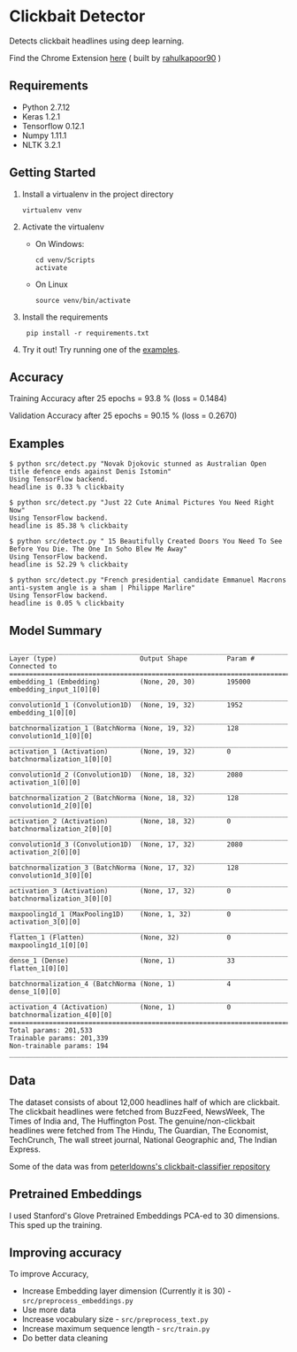 # Clickbait Detector

Detects clickbait headlines using deep learning.

Find the Chrome Extension [here](https://chrome.google.com/webstore/detail/this-is-clickbait/ppklhdlfnadnlnllnenceabhldpnafjm) ( built by [rahulkapoor90](https://github.com/rahulkapoor90/This-is-Clickbait) )

## Requirements
- Python 2.7.12
- Keras 1.2.1
- Tensorflow 0.12.1
- Numpy 1.11.1
- NLTK 3.2.1

## Getting Started
1. Install a virtualenv in the project directory

       virtualenv venv

2. Activate the virtualenv
    - On Windows:

          cd venv/Scripts
          activate
      
    - On Linux
    
          source venv/bin/activate

3. Install the requirements

        pip install -r requirements.txt
        
4. Try it out!
    Try running one of the [examples](#examples).

## Accuracy
Training Accuracy after 25 epochs = 93.8 % (loss = 0.1484)

Validation Accuracy after 25 epochs = 90.15 % (loss = 0.2670)

## Examples

```
$ python src/detect.py "Novak Djokovic stunned as Australian Open title defence ends against Denis Istomin"
Using TensorFlow backend.
headline is 0.33 % clickbaity
```

```
$ python src/detect.py "Just 22 Cute Animal Pictures You Need Right Now"
Using TensorFlow backend.
headline is 85.38 % clickbaity
```

```
$ python src/detect.py " 15 Beautifully Created Doors You Need To See Before You Die. The One In Soho Blew Me Away"
Using TensorFlow backend.
headline is 52.29 % clickbaity
```

```
$ python src/detect.py "French presidential candidate Emmanuel Macrons anti-system angle is a sham | Philippe Marlire"
Using TensorFlow backend.
headline is 0.05 % clickbaity
```

## Model Summary
```
____________________________________________________________________________________________________
Layer (type)                     Output Shape          Param #     Connected to                     
====================================================================================================
embedding_1 (Embedding)          (None, 20, 30)        195000      embedding_input_1[0][0]          
____________________________________________________________________________________________________
convolution1d_1 (Convolution1D)  (None, 19, 32)        1952        embedding_1[0][0]                
____________________________________________________________________________________________________
batchnormalization_1 (BatchNorma (None, 19, 32)        128         convolution1d_1[0][0]            
____________________________________________________________________________________________________
activation_1 (Activation)        (None, 19, 32)        0           batchnormalization_1[0][0]       
____________________________________________________________________________________________________
convolution1d_2 (Convolution1D)  (None, 18, 32)        2080        activation_1[0][0]               
____________________________________________________________________________________________________
batchnormalization_2 (BatchNorma (None, 18, 32)        128         convolution1d_2[0][0]            
____________________________________________________________________________________________________
activation_2 (Activation)        (None, 18, 32)        0           batchnormalization_2[0][0]       
____________________________________________________________________________________________________
convolution1d_3 (Convolution1D)  (None, 17, 32)        2080        activation_2[0][0]               
____________________________________________________________________________________________________
batchnormalization_3 (BatchNorma (None, 17, 32)        128         convolution1d_3[0][0]            
____________________________________________________________________________________________________
activation_3 (Activation)        (None, 17, 32)        0           batchnormalization_3[0][0]       
____________________________________________________________________________________________________
maxpooling1d_1 (MaxPooling1D)    (None, 1, 32)         0           activation_3[0][0]               
____________________________________________________________________________________________________
flatten_1 (Flatten)              (None, 32)            0           maxpooling1d_1[0][0]             
____________________________________________________________________________________________________
dense_1 (Dense)                  (None, 1)             33          flatten_1[0][0]                  
____________________________________________________________________________________________________
batchnormalization_4 (BatchNorma (None, 1)             4           dense_1[0][0]                    
____________________________________________________________________________________________________
activation_4 (Activation)        (None, 1)             0           batchnormalization_4[0][0]       
====================================================================================================
Total params: 201,533
Trainable params: 201,339
Non-trainable params: 194
____________________________________________________________________________________________________

```


## Data
The dataset consists of about 12,000 headlines half of which are clickbait.
The clickbait headlines were fetched from BuzzFeed, NewsWeek, The Times of India and,
The Huffington Post.
The genuine/non-clickbait headlines were fetched from The Hindu, The Guardian, The Economist,
TechCrunch, The wall street journal, National Geographic and, The Indian Express.

Some of the data was from 
[peterldowns's clickbait-classifier repository](https://github.com/peterldowns/clickbait-classifier.git)


## Pretrained Embeddings
I used Stanford's Glove Pretrained Embeddings PCA-ed to 30 dimensions. This sped up the
training.


## Improving accuracy
To improve Accuracy, 
- Increase Embedding layer dimension (Currently it is 30) - `src/preprocess_embeddings.py`
- Use more data
- Increase vocabulary size - `src/preprocess_text.py`
- Increase maximum sequence length - `src/train.py`
- Do better data cleaning
